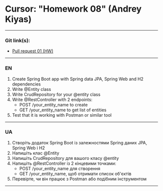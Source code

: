 # Cursor: "Homework 08" (Andrey Kiyas)
___
### Git link(s):
- [Pull request 01 (HW)](https://github.com/andrey-kiyas/CursorHomeWorks08/pull/1)
___
### EN
1. Create Spring Boot app with Spring data JPA, Spring Web and H2 dependencies
2. Write @Entity class
3. Write CrudRepository for your @entity class
4. Write @RestController with 2 endpoints:
    - POST /your_entity_name to create
    - GET /your_entity_name to get list of entities
5. Test that it is working with Postman or similar tool
___
### UA
1. Створіть додаток Spring Boot із залежностями Spring даних JPA, Spring Web і H2
2. Напишіть клас @Entity
3. Напишіть CrudRepository для вашого класу @entity
4. Напишіть @RestController із 2 кінцевими точками:
    - POST /your_entity_name для створення
    - GET /your_entity_name, щоб отримати список об'єктів
5. Перевірте, чи він працює з Postman або подібним інструментом
---